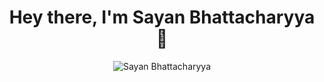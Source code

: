 

<h1 align="center"> Hey there, I'm Sayan Bhattacharyya 👋</h1>


<p align="center">
  <img src="https://github-readme-stats.vercel.app/api?username=Sayan3990&theme=chartreuse-dark&show_icons=true" alt ="Sayan Bhattacharyya">
</p>

